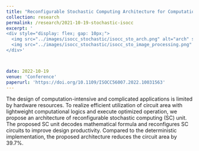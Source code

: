 ```yaml
---
title: "Reconfigurable Stochastic Computing Architecture for Computationally Intensive Applications"
collection: research 
permalink: /research/2021-10-19-stochastic-isocc
excerpt: '
<div style="display: flex; gap: 10px;">
  <img src="../images/isocc_stochastic/isocc_sto_arch.png" alt="arch" style="width: 500px; height: auto;">
  <img src="../images/isocc_stochastic/isocc_sto_image_processing.png" alt="board" style="height: suto; width: 500px;">
</div>'



date: 2022-10-19
venue: 'Conference'
paperurl: 'https://doi.org/10.1109/ISOCC56007.2022.10031563'
---
```

The design of computation-intensive and complicated applications is limited by hardware resources. To realize efficient utilization of circuit area with lightweight computational logics and execute optimized operation, we propose an architecture of reconfigurable stochastic computing (SC) unit. The proposed SC unit decodes mathematical formula and reconfigures SC circuits to improve design productivity. Compared to the deterministic implementation, the proposed architecture reduces the circuit area by 39.7%.
